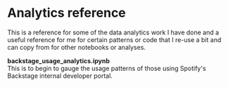 # Analytics reference

This is a reference for some of the data analytics work I have done and a useful reference for me for certain patterns or code that I re-use a bit and can copy from for other notebooks or analyses. 

**backstage_usage_analytics.ipynb**
<br>This is to begin to gauge the usage patterns of those using Spotify's Backstage internal developer portal.


